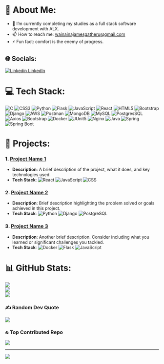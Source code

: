 
# 💫 About Me:


- 🌱 I’m currently completing my studies as a full stack software development with ALX.
- 📫 How to reach me: wainainajamesgatheru@gmail.com
- ⚡ Fun fact: comfort is the enemy of progress.


## 🌐 Socials:
[![Linkedin](https://i.sstatic.net/gVE0j.png) LinkedIn](https://www.linkedin.com/in/james-gatheru-2282b1212?lipi=urn%3Ali%3Apage%3Ad_flagship3_profile_view_base_contact_details%3BSYjSgIqLRzC4n1U9as7vCw%3D%3D)
&nbsp;

# 💻 Tech Stack:
![C](https://img.shields.io/badge/c-%2300599C.svg?style=for-the-badge&logo=c&logoColor=white) ![CSS3](https://img.shields.io/badge/css3-%231572B6.svg?style=for-the-badge&logo=css3&logoColor=white) ![Python](https://img.shields.io/badge/python-3670A0?style=for-the-badge&logo=python&logoColor=ffdd54) ![Flask](https://img.shields.io/badge/Flask-000000?style=for-the-badge&logo=flask&logoColor=white) ![JavaScript](https://img.shields.io/badge/javascript-%23323330.svg?style=for-the-badge&logo=javascript&logoColor=%23F7DF1E) ![React](https://img.shields.io/badge/React-20232A?style=for-the-badge&logo=react&logoColor=61DAFB) ![HTML5](https://img.shields.io/badge/html5-%23E34F26.svg?style=for-the-badge&logo=html5&logoColor=white) ![Bootstrap](https://img.shields.io/badge/bootstrap-%23563D7C.svg?style=for-the-badge&logo=bootstrap&logoColor=white) ![Django](https://img.shields.io/badge/django-%23092E20.svg?style=for-the-badge&logo=django&logoColor=white) ![AWS](https://img.shields.io/badge/AWS-%23FF9900.svg?style=for-the-badge&logo=amazon-aws&logoColor=white) ![Postman](https://img.shields.io/badge/Postman-FF6C37?style=for-the-badge&logo=postman&logoColor=white) ![MongoDB](https://img.shields.io/badge/MongoDB-4EA94B?style=for-the-badge&logo=mongodb&logoColor=white) ![MySQL](https://img.shields.io/badge/MySQL-005C84?style=for-the-badge&logo=mysql&logoColor=white) ![PostgresSQL](https://img.shields.io/badge/PostgreSQL-316192?style=for-the-badge&logo=postgresql&logoColor=white) ![Axios](https://img.shields.io/badge/axios-671ddf?&style=for-the-badge&logo=axios&logoColor=white) ![Bootstrap](https://img.shields.io/badge/Bootstrap-563D7C?style=for-the-badge&logo=bootstrap&logoColor=white) ![Docker](https://img.shields.io/badge/Docker-2CA5E0?style=for-the-badge&logo=docker&logoColor=white) ![JUnit5](https://img.shields.io/badge/Junit5-25A162?style=for-the-badge&logo=junit5&logoColor=white) ![Nginx](https://img.shields.io/badge/Nginx-009639?style=for-the-badge&logo=nginx&logoColor=white) ![Java](https://img.shields.io/badge/java-%23ED8B00.svg?style=for-the-badge&logo=openjdk&logoColor=white) ![Spring](https://img.shields.io/badge/Spring-6DB33F?style=for-the-badge&logo=spring&logoColor=white) ![Spring Boot](https://img.shields.io/badge/Spring_Boot-F2F4F9?style=for-the-badge&logo=spring-boot)


# 💼 Projects:

### 1. [Project Name 1](https://github.com/JamesWainaina/project1)
- **Description**: A brief description of the project, what it does, and key technologies used.
- **Tech Stack**: ![React](https://img.shields.io/badge/React-20232A?style=for-the-badge&logo=react&logoColor=61DAFB) ![JavaScript](https://img.shields.io/badge/javascript-%23323330.svg?style=for-the-badge&logo=javascript&logoColor=%23F7DF1E) ![CSS](https://img.shields.io/badge/css3-%231572B6.svg?style=for-the-badge&logo=css3&logoColor=white)

### 2. [Project Name 2](https://github.com/JamesWainaina/project2)
- **Description**: Brief description highlighting the problem solved or goals achieved in this project.
- **Tech Stack**: ![Python](https://img.shields.io/badge/python-3670A0?style=for-the-badge&logo=python&logoColor=ffdd54) ![Django](https://img.shields.io/badge/django-%23092E20.svg?style=for-the-badge&logo=django&logoColor=white) ![PostgreSQL](https://img.shields.io/badge/postgresql-%23316192.svg?style=for-the-badge&logo=postgresql&logoColor=white)

### 3. [Project Name 3](https://github.com/JamesWainaina/project3)
- **Description**: Another brief description. Consider including what you learned or significant challenges you tackled.
- **Tech Stack**: ![Docker](https://img.shields.io/badge/Docker-2CA5E0?style=for-the-badge&logo=docker&logoColor=white) ![Flask](https://img.shields.io/badge/flask-%23000.svg?style=for-the-badge&logo=flask&logoColor=white) ![JavaScript](https://img.shields.io/badge/javascript-%23323330.svg?style=for-the-badge&logo=javascript&logoColor=%23F7DF1E)



# 📊 GitHub Stats:
![](https://github-readme-stats.vercel.app/api?username=JamesWainaina&theme=dark&hide_border=false&include_all_commits=false&count_private=false)<br/>
![](https://github-readme-streak-stats.herokuapp.com/?user=JamesWainaina&theme=dark&hide_border=false)<br/>
![](https://github-readme-stats.vercel.app/api/top-langs/?username=JamesWainaina&theme=dark&hide_border=false&include_all_commits=false&count_private=false&layout=compact)




### ✍️ Random Dev Quote
![](https://quotes-github-readme.vercel.app/api?type=horizontal&theme=radical)

### 🔝 Top Contributed Repo
![](https://github-contributor-stats.vercel.app/api?username=JamesWainaina&limit=5&theme=dark&combine_all_yearly_contributions=true)

---
[![](https://visitcount.itsvg.in/api?id=JamesWainaina&icon=0&color=0)](https://visitcount.itsvg.in)

<!-- Proudly created with GPRM ( https://gprm.itsvg.in ) -->
